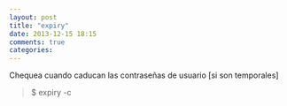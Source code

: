 ```yaml
---
layout: post
title: "expiry"
date: 2013-12-15 18:15
comments: true
categories: 
---
```

Chequea cuando caducan las contraseñas de usuario [si son temporales]

>$ expiry -c

